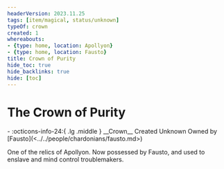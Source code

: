 ```yaml
---
headerVersion: 2023.11.25
tags: [item/magical, status/unknown]
typeOf: crown
created: 1
whereabouts:
- {type: home, location: Apollyon}
- {type: home, location: Fausto}
title: Crown of Purity
hide_toc: true
hide_backlinks: true
hide: [toc]
---
```

# The Crown of Purity
<div class="grid cards ext-narrow-margin ext-one-column" markdown>
- :octicons-info-24:{ .lg .middle } __Crown__  
   Created Unknown  
   Owned by [Fausto](<../../people/chardonians/fausto.md>)  
</div>


One of the relics of Apollyon. Now possessed by Fausto, and used to enslave and mind control troublemakers. 

